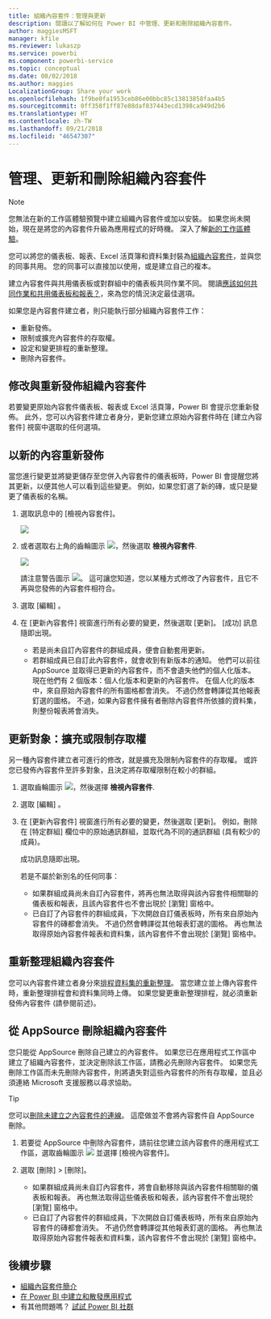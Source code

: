 ```yaml
---
title: 組織內容套件：管理與更新
description: 閱讀以了解如何在 Power BI 中管理、更新和刪除組織內容套件。
author: maggiesMSFT
manager: kfile
ms.reviewer: lukaszp
ms.service: powerbi
ms.component: powerbi-service
ms.topic: conceptual
ms.date: 08/02/2018
ms.author: maggies
LocalizationGroup: Share your work
ms.openlocfilehash: 1f9be0fa1953ceb86e00bbc85c13813858faa4b5
ms.sourcegitcommit: 0ff358f1ff87e88daf837443ecd1398ca949d2b6
ms.translationtype: HT
ms.contentlocale: zh-TW
ms.lasthandoff: 09/21/2018
ms.locfileid: "46547307"
---
```

# <a name="manage-update-and-delete-organizational-content-packs"></a>管理、更新和刪除組織內容套件
> [!NOTE]
> 您無法在新的工作區體驗預覽中建立組織內容套件或加以安裝。 如果您尚未開始，現在是將您的內容套件升級為應用程式的好時機。 深入了解[新的工作區體驗](service-create-the-new-workspaces.md)。
> 

您可以將您的儀表板、報表、Excel 活頁簿和資料集封裝為[組織內容套件](service-organizational-content-pack-introduction.md)，並與您的同事共用。 您的同事可以直接加以使用，或是建立自己的複本。

建立內容套件與共用儀表板或對群組中的儀表板共同作業不同。 閱讀[應該如何共同作業和共用儀表板和報表？](service-how-to-collaborate-distribute-dashboards-reports.md)，來為您的情況決定最佳選項。

如果您是內容套件建立者，則只能執行部分組織內容套件工作：

* 重新發佈。
* 限制或擴充內容套件的存取權。
* 設定和變更排程的重新整理。
* 刪除內容套件。

## <a name="modify-and-re-publish-an-organizational-content-pack"></a>修改與重新發佈組織內容套件
若要變更原始內容套件儀表板、報表或 Excel 活頁簿，Power BI 會提示您重新發佈。 此外，您可以內容套件建立者身分，更新您建立原始內容套件時在 [建立內容套件] 視窗中選取的任何選項。 

## <a name="republish-with-new-content"></a>以新的內容重新發佈
當您進行變更並將變更儲存至您併入內容套件的儀表板時，Power BI 會提醒您將其更新，以便其他人可以看到這些變更。 例如，如果您釘選了新的磚，或只是變更了儀表板的名稱。

1. 選取訊息中的 [檢視內容套件]。
   
   ![](media/service-organizational-content-pack-manage-update-delete/pbi_contpkchangesmessage.png)
2. 或者選取右上角的齒輪圖示 ![](media/service-organizational-content-pack-manage-update-delete/cog.png)，然後選取 **檢視內容套件**.
   
   ![](media/service-organizational-content-pack-manage-update-delete/pbi_contpkview.png)
   
   請注意警告圖示 ![](media/service-organizational-content-pack-manage-update-delete/pbi_contpkwarningicon.png)。  這可讓您知道，您以某種方式修改了內容套件，且它不再與您發佈的內容套件相符合。
3. 選取 [編輯] 。  
4. 在 [更新內容套件] 視窗進行所有必要的變更，然後選取 [更新]。 [成功] 訊息隨即出現。
   
   * 若是尚未自訂內容套件的群組成員，便會自動套用更新。
   * 若群組成員已自訂此內容套件，就會收到有新版本的通知。  他們可以前往 AppSource 並取得已更新的內容套件，而不會遺失他們的個人化版本。  現在他們有 2 個版本：個人化版本和更新的內容套件。  在個人化的版本中，來自原始內容套件的所有圖格都會消失。  不過仍然會轉譯從其他報表釘選的圖格。 不過，如果內容套件擁有者刪除內容套件所依據的資料集，則整份報表將會消失。  

## <a name="update-the-audience-expand-or-restrict-access"></a>更新對象：擴充或限制存取權
另一種內容套件建立者可進行的修改，就是擴充及限制內容套件的存取權。  或許您已發佈內容套件至許多對象，且決定將存取權限制在較小的群組。  

1. 選取齒輪圖示 ![](media/service-organizational-content-pack-manage-update-delete/cog.png)，然後選擇 **檢視內容套件**.
2. 選取 [編輯] 。 
3. 在 [更新內容套件] 視窗進行所有必要的變更，然後選取 [更新]。 例如，刪除在 [特定群組] 欄位中的原始通訊群組，並取代為不同的通訊群組 (具有較少的成員)。
   
   成功訊息隨即出現。
   
   若是不屬於新別名的任何同事：
   
   * 如果群組成員尚未自訂內容套件，將再也無法取得與該內容套件相關聯的儀表板和報表，且該內容套件也不會出現於 [瀏覽] 窗格中。
   * 已自訂了內容套件的群組成員，下次開啟自訂儀表板時，所有來自原始內容套件的磚都會消失。  不過仍然會轉譯從其他報表釘選的圖格。 再也無法取得原始內容套件報表和資料集，該內容套件不會出現於 [瀏覽] 窗格中。   

## <a name="refresh-an-organizational-content-pack"></a>重新整理組織內容套件
您可以內容套件建立者身分來[排程資料集的重新整理](refresh-data.md)。  當您建立並上傳內容套件時，重新整理排程會和資料集同時上傳。 如果您變更重新整理排程，就必須重新發佈內容套件 (請參閱前述)。

## <a name="delete-an-organizational-content-pack-from-appsource"></a>從 AppSource 刪除組織內容套件
您只能從 AppSource 刪除自己建立的內容套件。 如果您已在應用程式工作區中建立了組織內容套件，並決定刪除該工作區，請務必先刪除內容套件。 如果您先刪除工作區而未先刪除內容套件，則將遺失對這些內容套件的所有存取權，並且必須連絡 Microsoft 支援服務以尋求協助。 

> [!TIP]
> 您可以[刪除未建立之內容套件的連線](service-organizational-content-pack-disconnect.md)。 這麼做並不會將內容套件自 AppSource 刪除。
> 
> 

1. 若要從 AppSource 中刪除內容套件，請前往您建立該內容套件的應用程式工作區，選取齒輪圖示 ![](media/service-organizational-content-pack-manage-update-delete/cog.png) 並選擇 [檢視內容套件]。
2. 選取 [刪除] \> [刪除]。 
   
   * 如果群組成員尚未自訂內容套件，將會自動移除與該內容套件相關聯的儀表板和報表。 再也無法取得這些儀表板和報表，該內容套件不會出現於 [瀏覽] 窗格中。
   * 已自訂了內容套件的群組成員，下次開啟自訂儀表板時，所有來自原始內容套件的磚都會消失。  不過仍然會轉譯從其他報表釘選的圖格。 再也無法取得原始內容套件報表和資料集，該內容套件不會出現於 [瀏覽] 窗格中。   

## <a name="next-steps"></a>後續步驟
* [組織內容套件簡介](service-organizational-content-pack-introduction.md)
* [在 Power BI 中建立和散發應用程式](consumer/end-user-create-apps.md) 
* 有其他問題嗎？ [試試 Power BI 社群](http://community.powerbi.com/)

